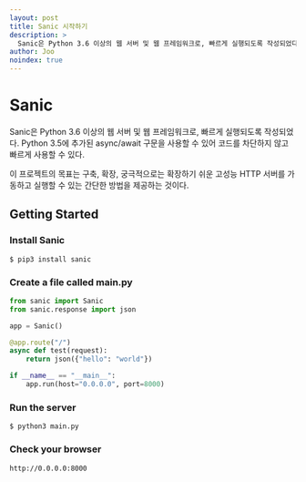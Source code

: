 ```yaml
---
layout: post
title: Sanic 시작하기
description: >
  Sanic은 Python 3.6 이상의 웹 서버 및 웹 프레임워크로, 빠르게 실행되도록 작성되었다. Python 3.5에 추가된 async/await 구문을 사용할 수 있어 코드를 차단하지 않고 빠르게 사용할 수 있다.
author: Joo
noindex: true
---
```


# Sanic

Sanic은 Python 3.6 이상의 웹 서버 및 웹 프레임워크로, 빠르게 실행되도록 작성되었다. Python 3.5에 추가된 async/await 구문을 사용할 수 있어 코드를 차단하지 않고 빠르게 사용할 수 있다.

이 프로젝트의 목표는 구축, 확장, 궁극적으로는 확장하기 쉬운 고성능 HTTP 서버를 가동하고 실행할 수 있는 간단한 방법을 제공하는 것이다.

## Getting Started

### Install Sanic

~~~
$ pip3 install sanic
~~~



### Create a file called main.py

~~~python
from sanic import Sanic
from sanic.response import json

app = Sanic()

@app.route("/")
async def test(request):
    return json({"hello": "world"})

if __name__ == "__main__":
    app.run(host="0.0.0.0", port=8000)
~~~

### Run the server

~~~
$ python3 main.py
~~~

### Check your browser

~~~
http://0.0.0.0:8000
~~~


